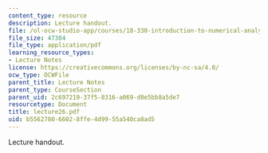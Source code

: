 ```yaml
---
content_type: resource
description: Lecture handout.
file: /ol-ocw-studio-app/courses/18-330-introduction-to-numerical-analysis-spring-2004/b556278066028ffe4d9955a540ca8ad5_lecture26.pdf
file_size: 47384
file_type: application/pdf
learning_resource_types:
- Lecture Notes
license: https://creativecommons.org/licenses/by-nc-sa/4.0/
ocw_type: OCWFile
parent_title: Lecture Notes
parent_type: CourseSection
parent_uid: 2c697219-37f5-8316-a069-d0e5bb8a5de7
resourcetype: Document
title: lecture26.pdf
uid: b5562780-6602-8ffe-4d99-55a540ca8ad5
---
```

Lecture handout.